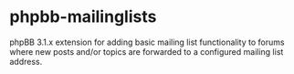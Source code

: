 # phpbb-mailinglists
phpBB 3.1.x extension for adding basic mailing list functionality to forums where new posts and/or topics are forwarded to a configured mailing list address.

